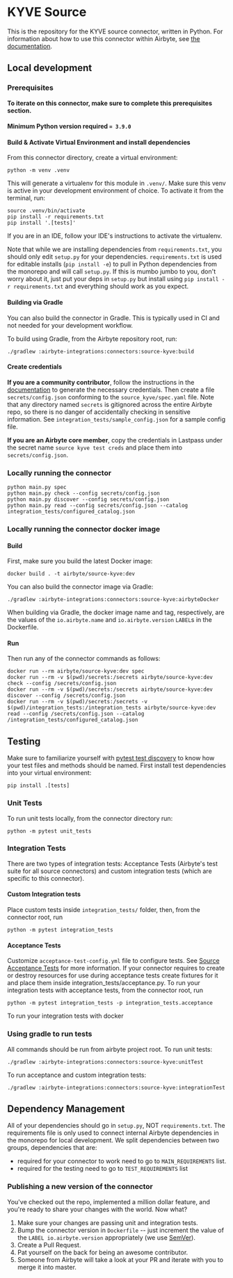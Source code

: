# KYVE Source

This is the repository for the KYVE source connector, written in Python. For information about how to use this connector
within Airbyte, see [the documentation](https://docs.airbyte.io/integrations/sources/kyve).

## Local development

### Prerequisites

**To iterate on this connector, make sure to complete this prerequisites section.**

#### Minimum Python version required `= 3.9.0`

#### Build & Activate Virtual Environment and install dependencies

From this connector directory, create a virtual environment:

```
python -m venv .venv
```

This will generate a virtualenv for this module in `.venv/`. Make sure this venv is active in your development
environment of choice. To activate it from the terminal, run:

```
source .venv/bin/activate
pip install -r requirements.txt
pip install '.[tests]'
```

If you are in an IDE, follow your IDE's instructions to activate the virtualenv.

Note that while we are installing dependencies from `requirements.txt`, you should only edit `setup.py` for your
dependencies. `requirements.txt` is used for editable installs (`pip install -e`) to pull in Python dependencies from
the monorepo and will call `setup.py`. If this is mumbo jumbo to you, don't worry about it, just put your deps
in `setup.py` but install using `pip install -r requirements.txt` and everything should work as you expect.

#### Building via Gradle

You can also build the connector in Gradle. This is typically used in CI and not needed for your development workflow.

To build using Gradle, from the Airbyte repository root, run:

```
./gradlew :airbyte-integrations:connectors:source-kyve:build
```

#### Create credentials

**If you are a community contributor**, follow the instructions in
the [documentation](https://docs.airbyte.io/integrations/sources/kyve)
to generate the necessary credentials. Then create a file `secrets/config.json` conforming to
the `source_kyve/spec.yaml` file. Note that any directory named `secrets` is gitignored across the entire Airbyte repo,
so there is no danger of accidentally checking in sensitive information. See `integration_tests/sample_config.json` for
a sample config file.

**If you are an Airbyte core member**, copy the credentials in Lastpass under the secret name `source kyve test creds`
and place them into `secrets/config.json`.

### Locally running the connector

```
python main.py spec
python main.py check --config secrets/config.json
python main.py discover --config secrets/config.json
python main.py read --config secrets/config.json --catalog integration_tests/configured_catalog.json
```

### Locally running the connector docker image

#### Build

First, make sure you build the latest Docker image:

```
docker build . -t airbyte/source-kyve:dev
```

You can also build the connector image via Gradle:

```
./gradlew :airbyte-integrations:connectors:source-kyve:airbyteDocker
```

When building via Gradle, the docker image name and tag, respectively, are the values of the `io.airbyte.name`
and `io.airbyte.version` `LABEL`s in the Dockerfile.

#### Run

Then run any of the connector commands as follows:

```
docker run --rm airbyte/source-kyve:dev spec
docker run --rm -v $(pwd)/secrets:/secrets airbyte/source-kyve:dev check --config /secrets/config.json
docker run --rm -v $(pwd)/secrets:/secrets airbyte/source-kyve:dev discover --config /secrets/config.json
docker run --rm -v $(pwd)/secrets:/secrets -v $(pwd)/integration_tests:/integration_tests airbyte/source-kyve:dev read --config /secrets/config.json --catalog /integration_tests/configured_catalog.json
```

## Testing

Make sure to familiarize yourself
with [pytest test discovery](https://docs.pytest.org/en/latest/goodpractices.html#test-discovery) to know how your test
files and methods should be named. First install test dependencies into your virtual environment:

```
pip install .[tests]
```

### Unit Tests

To run unit tests locally, from the connector directory run:

```
python -m pytest unit_tests
```

### Integration Tests

There are two types of integration tests: Acceptance Tests (Airbyte's test suite for all source connectors) and custom
integration tests (which are specific to this connector).

#### Custom Integration tests

Place custom tests inside `integration_tests/` folder, then, from the connector root, run

```
python -m pytest integration_tests
```

#### Acceptance Tests

Customize `acceptance-test-config.yml` file to configure tests.
See [Source Acceptance Tests](https://docs.airbyte.io/connector-development/testing-connectors/source-acceptance-tests-reference)
for more information. If your connector requires to create or destroy resources for use during acceptance tests create
fixtures for it and place them inside integration_tests/acceptance.py. To run your integration tests with acceptance
tests, from the connector root, run

```
python -m pytest integration_tests -p integration_tests.acceptance
```

To run your integration tests with docker

### Using gradle to run tests

All commands should be run from airbyte project root. To run unit tests:

```
./gradlew :airbyte-integrations:connectors:source-kyve:unitTest
```

To run acceptance and custom integration tests:

```
./gradlew :airbyte-integrations:connectors:source-kyve:integrationTest
```

## Dependency Management

All of your dependencies should go in `setup.py`, NOT `requirements.txt`. The requirements file is only used to connect
internal Airbyte dependencies in the monorepo for local development. We split dependencies between two groups,
dependencies that are:

* required for your connector to work need to go to `MAIN_REQUIREMENTS` list.
* required for the testing need to go to `TEST_REQUIREMENTS` list

### Publishing a new version of the connector

You've checked out the repo, implemented a million dollar feature, and you're ready to share your changes with the
world. Now what?

1. Make sure your changes are passing unit and integration tests.
1. Bump the connector version in `Dockerfile` -- just increment the value of the `LABEL io.airbyte.version`
   appropriately (we use [SemVer](https://semver.org/)).
1. Create a Pull Request.
1. Pat yourself on the back for being an awesome contributor.
1. Someone from Airbyte will take a look at your PR and iterate with you to merge it into master.
